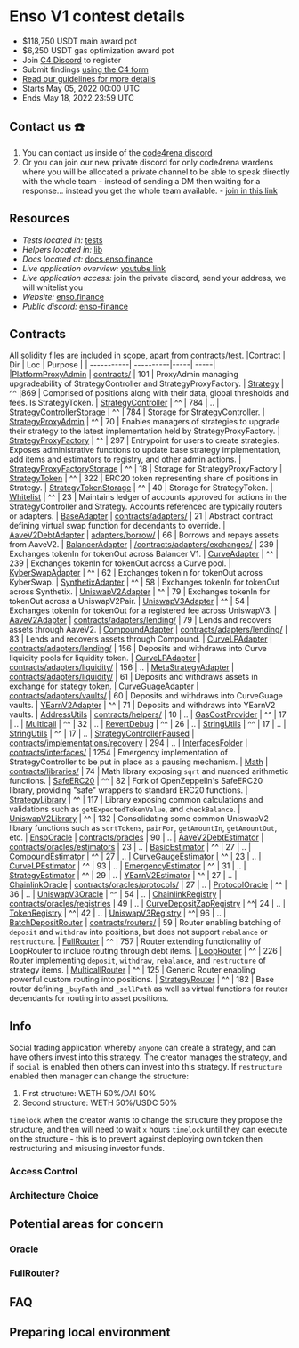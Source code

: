 # Enso V1 contest details
- $118,750 USDT main award pot
- $6,250 USDT gas optimization award pot
- Join [C4 Discord](https://discord.gg/code4rena) to register
- Submit findings [using the C4 form](https://code4rena.com/contests/2022-05-enso-finance-contest/submit)
- [Read our guidelines for more details](https://docs.code4rena.com/roles/wardens)
- Starts May 05, 2022 00:00 UTC
- Ends May 18, 2022 23:59 UTC


## Contact us ☎️
1. You can contact us inside of the [code4rena discord](https://discord.gg/gaAMjhX5) 
2. Or you can join our new private discord for only code4rena wardens where you will be allocated a private channel to be able to speak directly with the whole team - instead of sending a DM then waiting for a response... instead you get the whole team available. - [join in this link](https://discord.gg/rHYTxt34Uy)


## Resources 
- *Tests located in:* [tests](https://github.com/code-423n4/2022-05-enso/tree/main/test/)
- *Helpers located in:* [lib](https://github.com/code-423n4/2022-05-enso/tree/main/lib/)
- *Docs located at:* [docs.enso.finance](https://docs.enso.finance/docs/smart-contracts/core/overview)
- *Live application overview:* [youtube link](https://www.youtube.com/watch?v=OlDbX2twCMQ)
- *Live application access:* join the private discord, send your address, we will whitelist you
- *Website:* [enso.finance](https://www.enso.finance/)
- *Public discord:* [enso-finance](https://discord.gg/enso-finance)


## Contracts
All solidity files are included in scope, apart from [contracts/test](https://github.com/code-423n4/2022-05-enso/tree/main/contracts/test/).
|Contract | Dir          | Loc  | Purpose |
| -----------| ----------|-----| -----|
|[PlatformProxyAdmin](https://github.com/code-423n4/2022-05-enso/blob/main/contracts/PlatformProxyAdmin.sol) | [contracts/](https://github.com/code-423n4/2022-05-enso/tree/main/contracts/) | 101 | ProxyAdmin managing upgradeability of StrategyController and StrategyProxyFactory. 
| [Strategy](https://github.com/code-423n4/2022-05-enso/blob/main/contracts/Strategy.sol) | ^^ |869 | Comprised of positions along with their data, global thresholds and fees. Is StrategyToken.
| [StrategyController](https://github.com/code-423n4/2022-05-enso/blob/main/contracts/StrategyController.sol) | ^^ | 784 | ..
| [StrategyControllerStorage](https://github.com/code-423n4/2022-05-enso/blob/main/contracts/StrategyControllerStorage.sol) | ^^ | 784 | Storage for StrategyController. 
| [StrategyProxyAdmin](https://github.com/code-423n4/2022-05-enso/blob/main/contracts/StrategyProxyAdmin.sol) | ^^ | 70 | Enables managers of strategies to upgrade their strategy to the latest implementation held by StrategyProxyFactory. 
| [StrategyProxyFactory](https://github.com/code-423n4/2022-05-enso/blob/main/contracts/StrategyProxyFactory.sol) | ^^ | 297 | Entrypoint for users to create strategies. Exposes administrative functions to update base strategy implementation, add items and estimators to registry, and other admin actions. 
| [StrategyProxyFactoryStorage](https://github.com/code-423n4/2022-05-enso/blob/main/contracts/StrategyProxyFactoryStorage.sol) | ^^ | 18 | Storage for StrategyProxyFactory 
| [StrategyToken](https://github.com/code-423n4/2022-05-enso/blob/main/contracts/StrategyToken.sol) | ^^ | 322 | ERC20 token representing share of positions in Strategy.
| [StrategyTokenStorage](https://github.com/code-423n4/2022-05-enso/blob/main/contracts/StrategyTokenStorage.sol) | ^^ | 40 | Storage for StrategyToken. 
| [Whitelist](https://github.com/code-423n4/2022-05-enso/blob/main/contracts/Whitelist.sol) | ^^ | 23 | Maintains ledger of accounts approved for actions in the StrategyController and Strategy. Accounts referenced are typically routers or adapters. 
| [BaseAdapter](https://github.com/code-423n4/2022-05-enso/blob/main/contracts/adapters/BaseAdapter.sol) | [contracts/adapters/](https://github.com/code-423n4/2022-05-enso/tree/main/contracts/adapters/) | 21 | Abstract contract defining virtual swap function for decendants to override. 
| [AaveV2DebtAdapter](https://github.com/code-423n4/2022-05-enso/blob/main/contracts/adapters/borrow/AaveV2DebtAdapter.sol) | [adapters/borrow/](https://github.com/code-423n4/2022-05-enso/tree/main/contracts/adapters/borrow/) | 66 | Borrows and repays assets from AaveV2. 
| [BalancerAdapter](https://github.com/code-423n4/2022-05-enso/blob/main/contracts/adapters/exchanges/BalancerAdapter.sol) | [/contracts/adapters/exchanges/](https://github.com/code-423n4/2022-05-enso/tree/main/contracts/adapters/exchanges/) | 239 | Exchanges tokenIn for tokenOut across Balancer V1. 
| [CurveAdapter](https://github.com/code-423n4/2022-05-enso/blob/main/contracts/adapters/exchanges/CurveAdapter.sol) | ^^ | 239 | Exchanges tokenIn for tokenOut across a Curve pool. 
| [KyberSwapAdapter](https://github.com/code-423n4/2022-05-enso/blob/main/contracts/adapters/exchanges/KyberSwapAdapter.sol) | ^^ | 62 | Exchanges tokenIn for tokenOut across KyberSwap. 
| [SynthetixAdapter](https://github.com/code-423n4/2022-05-enso/blob/main/contracts/adapters/exchanges/SynthetixAdapter.sol) | ^^ | 58 | Exchanges tokenIn for tokenOut across Synthetix. 
| [UniswapV2Adapter](https://github.com/code-423n4/2022-05-enso/blob/main/contracts/adapters/exchanges/UniswapV2Adapter.sol) | ^^ | 79 | Exchanges tokenIn for tokenOut across a UniswapV2Pair. 
| [UniswapV3Adapter](https://github.com/code-423n4/2022-05-enso/blob/main/contracts/adapters/exchanges/UniswapV3Adapter.sol) | ^^ | 54 | Exchanges tokenIn for tokenOut for a registered fee across UniswapV3. 
| [AaveV2Adapter](https://github.com/code-423n4/2022-05-enso/blob/main/contracts/adapters/exchanges/AaveV2Adapter.sol) | [contracts/adapters/lending/](https://github.com/code-423n4/2022-05-enso/tree/main/contracts/adapters/lending/) | 79 | Lends and recovers assets through AaveV2. 
| [CompoundAdapter](https://github.com/code-423n4/2022-05-enso/blob/main/contracts/adapters/exchanges/CompoundAdapter.sol) | [contracts/adapters/lending/](https://github.com/code-423n4/2022-05-enso/tree/main/contracts/adapters/lending/) | 83 | Lends and recovers assets through Compound. 
| [CurveLPAdapter](https://github.com/code-423n4/2022-05-enso/blob/main/contracts/adapters/liquidity/CurveLPAdapter.sol) | [contracts/adapters/lending/](https://github.com/code-423n4/2022-05-enso/tree/main/contracts/adapters/lending/) | 156 | Deposits and withdraws into Curve liquidity pools for liquidity token. 
| [CurveLPAdapter](https://github.com/code-423n4/2022-05-enso/blob/main/contracts/adapters/liquidity/CurveLPAdapter.sol) | [contracts/adapters/liquidity/](https://github.com/code-423n4/2022-05-enso/tree/main/contracts/adapters/liquidity/) | 156 | ..
| [MetaStrategyAdapter](https://github.com/code-423n4/2022-05-enso/blob/main/contracts/adapters/strategy/MetaStrategyAdapter.sol) | [contracts/adapters/liquidity/](https://github.com/code-423n4/2022-05-enso/tree/main/contracts/adapters/strategy/) | 61 | Deposits and withdraws assets in exchange for stategy token. 
| [CurveGuageAdapter](https://github.com/code-423n4/2022-05-enso/blob/main/contracts/adapters/vaults/CurveGuageAdapter.sol) | [contracts/adapters/vaults/](https://github.com/code-423n4/2022-05-enso/tree/main/contracts/adapters/vaults/) | 60 | Deposits and withdraws into CurveGuage vaults. 
| [YEarnV2Adapter](https://github.com/code-423n4/2022-05-enso/blob/main/contracts/adapters/vaults/YEarnV2Adapter.sol) | ^^ | 71 | Deposits and withdraws into YEarnV2 vaults. 
| [AddressUtils](https://github.com/code-423n4/2022-05-enso/blob/main/contracts/helpers/AddressUtils.sol) | [contracts/helpers/](https://github.com/code-423n4/2022-05-enso/tree/main/contracts/helpers/) | 10 | ..
| [GasCostProvider](https://github.com/code-423n4/2022-05-enso/blob/main/contracts/helpers/GasCostProvider.sol) | ^^ | 17 | ..
| [Multicall](https://github.com/code-423n4/2022-05-enso/blob/main/contracts/helpers/Multicall.sol) | ^^ | 32 | ..
| [RevertDebug](https://github.com/code-423n4/2022-05-enso/blob/main/contracts/helpers/RevertDebug.sol) | ^^ | 26 | ..
| [StringUtils](https://github.com/code-423n4/2022-05-enso/blob/main/contracts/helpers/StringUtils.sol) | ^^ | 17 | ..
| [StringUtils](https://github.com/code-423n4/2022-05-enso/blob/main/contracts/helpers/StringUtils.sol) | ^^ | 17 | ..
| [StrategyControllerPaused](https://github.com/code-423n4/2022-05-enso/blob/main/contracts/implementations/recovery/StrategyControllerPaused.sol) | [contracts/implementations/recovery](https://github.com/code-423n4/2022-05-enso/tree/main/contracts/implementations/recovery) | 294 | ..
| [InterfacesFolder](https://github.com/code-423n4/2022-05-enso/tree/main/contracts/interfaces) | [contracts/interfaces/](https://github.com/code-423n4/2022-05-enso/tree/main/contracts/interfaces/) | 1254 | Emergency implementation of StrategyController to be put in place as a pausing mechanism. 
| [Math](https://github.com/code-423n4/2022-05-enso/blob/main/contracts/libraries/Math.sol) | [contracts/libraries/](https://github.com/code-423n4/2022-05-enso/tree/main/contracts/libraries/) | 74 | Math library exposing `sqrt` and nuanced arithmetic functions. 
| [SafeERC20](https://github.com/code-423n4/2022-05-enso/blob/main/contracts/libraries/SafeERC20.sol) | ^^ | 82 | Fork of OpenZeppelin's SafeERC20 library, providing "safe" wrappers to standard ERC20 functions. 
| [StrategyLibrary](https://github.com/code-423n4/2022-05-enso/blob/main/contracts/libraries/StrategyLibrary.sol) | ^^ | 117 | Library exposing common calculations and validations such as `getExpectedTokenValue`, and `checkBalance`.
| [UniswapV2Library](https://github.com/code-423n4/2022-05-enso/blob/main/contracts/libraries/UniswapV2Library.sol) | ^^ | 132 | Consolidating some common UniswapV2 library functions such as `sortTokens`, `pairFor`, `getAmountIn`, `getAmountOut`, etc. 
| [EnsoOracle](https://github.com/code-423n4/2022-05-enso/blob/main/contracts/oracles/EnsoOracle.sol) | [contracts/oracles](https://github.com/code-423n4/2022-05-enso/tree/main/contracts/oracles/) | 90 | ..
| [AaveV2DebtEstimator](https://github.com/code-423n4/2022-05-enso/blob/main/contracts/oracles/estimators/AaveV2DebtEstimator.sol) | [contracts/oracles/estimators](https://github.com/code-423n4/2022-05-enso/tree/main/contracts/oracles/estimators/) | 23 | ..
| [BasicEstimator](https://github.com/code-423n4/2022-05-enso/blob/main/contracts/oracles/estimators/BasicEstimator.sol) | ^^ | 27 | ..
| [CompoundEstimator](https://github.com/code-423n4/2022-05-enso/blob/main/contracts/oracles/estimators/CompoundEstimator.sol) | ^^ | 27 | ..
| [CurveGaugeEstimator](https://github.com/code-423n4/2022-05-enso/blob/main/contracts/oracles/estimators/CurveGaugeEstimator.sol) | ^^ | 23 | ..
| [CurveLPEstimator](https://github.com/code-423n4/2022-05-enso/blob/main/contracts/oracles/estimators/CurveLPEstimator.sol) | ^^ | 93 | ..
| [EmergencyEstimator](https://github.com/code-423n4/2022-05-enso/blob/main/contracts/oracles/estimators/EmergencyEstimator.sol) | ^^ | 31 | ..
| [StrategyEstimator](https://github.com/code-423n4/2022-05-enso/blob/main/contracts/oracles/estimators/StrategyEstimator.sol) | ^^ | 29 | ..
| [YEarnV2Estimator](https://github.com/code-423n4/2022-05-enso/blob/main/contracts/oracles/estimators/YEarnV2Estimator.sol) | ^^ | 27 | ..
| [ChainlinkOracle](https://github.com/code-423n4/2022-05-enso/blob/main/contracts/oracles/protocols/ChainlinkOracle.sol) | [contracts/oracles/protocols/](https://github.com/code-423n4/2022-05-enso/tree/main/contracts/oracles/protocols/) | 27 | ..
| [ProtocolOracle](https://github.com/code-423n4/2022-05-enso/blob/main/contracts/oracles/protocols/ProtocolOracle.sol) | ^^ | 36 | ..
| [UniswapV3Oracle](https://github.com/code-423n4/2022-05-enso/blob/main/contracts/oracles/protocols/UniswapV3Oracle.sol) | ^^ | 54 | ..
| [ChainlinkRegistry](https://github.com/code-423n4/2022-05-enso/blob/main/contracts/oracles/registries/ChainlinkRegistry.sol) | [contracts/oracles/registries](https://github.com/code-423n4/2022-05-enso/tree/main/contracts/oracles/registries) | 49 | ..
| [CurveDepositZapRegistry](https://github.com/code-423n4/2022-05-enso/blob/main/contracts/oracles/registries/CurveDepositZapRegistry.sol) | ^^| 24 | ..
| [TokenRegistry](https://github.com/code-423n4/2022-05-enso/blob/main/contracts/oracles/registries/TokenRegistry.sol) | ^^| 42 | ..
| [UniswapV3Registry](https://github.com/code-423n4/2022-05-enso/blob/main/contracts/oracles/registries/UniswapV3Registry.sol) | ^^| 96 | ..
| [BatchDepositRouter](https://github.com/code-423n4/2022-05-enso/blob/main/contracts/routers/BatchDepositRouter.sol) | [contracts/routers/](https://github.com/code-423n4/2022-05-enso/tree/main/contracts/routers/) | 59 | Router enabling batching of `deposit` and `withdraw` into positions, but does not support `rebalance` or `restructure`. 
| [FullRouter](https://github.com/code-423n4/2022-05-enso/blob/main/contracts/routers/FullRouter.sol) | ^^ | 757 | Router extending functionality of LoopRouter to include routing through debt items. 
| [LoopRouter](https://github.com/code-423n4/2022-05-enso/blob/main/contracts/routers/LoopRouter.sol) | ^^ | 226 | Router implementing `deposit`, `withdraw`, `rebalance`, and `restructure` of strategy items. 
| [MulticallRouter](https://github.com/code-423n4/2022-05-enso/blob/main/contracts/routers/MulticallRouter.sol) | ^^ | 125 | Generic Router enabling powerful custom routing into positions. 
| [StrategyRouter](https://github.com/code-423n4/2022-05-enso/blob/main/contracts/routers/StrategyRouter.sol) | ^^ | 182 | Base router defining `_buyPath` and `_sellPath` as well as virtual functions for router decendants for routing into asset positions. 



## Info
Social trading application whereby `anyone` can create a strategy, and can have others invest into this strategy.  The creator manages the strategy, and if `social` is enabled then others can invest into this strategy.  If `restructure` enabled then manager can change the structure:
  1. First structure: WETH 50%/DAI 50%
  2. Second structure: WETH 50%/USDC 50%

`timelock` when the creator wants to change the structure they propose the structure, and then will need to wait `x` hours `timelock` until they can execute on the structure - this is to prevent against deploying own token then restructuring and misusing investor funds.

### Access Control

### Architecture Choice



## Potential areas for concern

### Oracle

### FullRouter?



## FAQ

### 


## Preparing local environment
